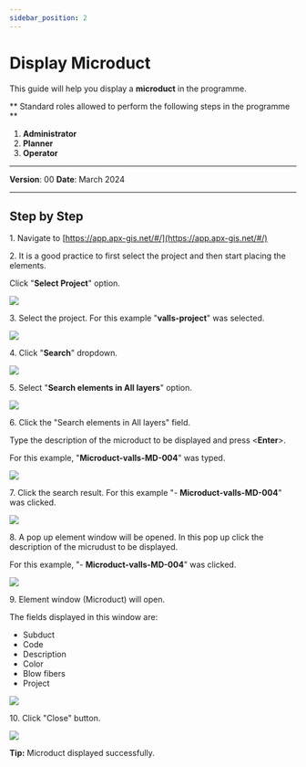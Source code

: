 ```yaml
---
sidebar_position: 2
---
```


# Display Microduct

This guide will help you display a **microduct** in the programme.

** Standard roles allowed to perform the following steps in the programme **

1.	**Administrator**
2.  **Planner**
3. **Operator**

------------

**Version**: 00
**Date**: March 2024

------------
## **Step by Step**


1\. Navigate to [https://app.apx-gis.net/#/](https://app.apx-gis.net/#/)


2\. It is a good practice to first select the project and then start placing the elements.

Click "**Select Project**" option.

![](https://ajeuwbhvhr.cloudimg.io/colony-recorder.s3.amazonaws.com/files/2024-02-01/5f8129fc-d9c2-4ba1-956f-7d16bd05b829/ascreenshot.jpeg?tl_px=0,0&br_px=774,432&force_format=png&width=774&wat_scale=69&wat=1&wat_opacity=1&wat_gravity=northwest&wat_url=https://colony-recorder.s3.amazonaws.com/images/watermarks/14B8A6_standard.png&wat_pad=324,-3)


3\. Select the project. For this example "**valls-project**" was selected.

![](https://ajeuwbhvhr.cloudimg.io/colony-recorder.s3.amazonaws.com/files/2024-02-01/84f78533-1009-4571-a0fc-d9c976e3a5fd/ascreenshot.jpeg?tl_px=0,0&br_px=774,432&force_format=png&width=774&wat_scale=69&wat=1&wat_opacity=1&wat_gravity=northwest&wat_url=https://colony-recorder.s3.amazonaws.com/images/watermarks/14B8A6_standard.png&wat_pad=333,118)


4\. Click "**Search**" dropdown.

![](https://ajeuwbhvhr.cloudimg.io/colony-recorder.s3.amazonaws.com/files/2024-02-01/962f208c-3fe4-44b3-9990-1581bc3ffcc8/user_cropped_screenshot.jpeg?tl_px=0,0&br_px=1712,721&force_format=png&width=1120.0&wat=1&wat_opacity=1&wat_gravity=northwest&wat_url=https://colony-recorder.s3.amazonaws.com/images/watermarks/14B8A6_standard.png&wat_pad=1012,-20)


5\. Select "**Search elements in All layers**" option.

![](https://ajeuwbhvhr.cloudimg.io/colony-recorder.s3.amazonaws.com/files/2024-02-01/6c01adea-19e1-48d5-b6fa-4a4d44fe4899/ascreenshot.jpeg?tl_px=1146,0&br_px=1921,432&force_format=png&width=774&wat_scale=69&wat=1&wat_opacity=1&wat_gravity=northwest&wat_url=https://colony-recorder.s3.amazonaws.com/images/watermarks/14B8A6_standard.png&wat_pad=376,29)


6\. Click the "Search elements in All layers" field.

Type the description of the microduct to be displayed and press &lt;**Enter**&gt;.

For this example, "**Microduct-valls-MD-004**" was typed.

![](https://ajeuwbhvhr.cloudimg.io/colony-recorder.s3.amazonaws.com/files/2024-02-01/553f7672-0664-458b-8542-344a6203e310/user_cropped_screenshot.jpeg?tl_px=543,0&br_px=1919,752&force_format=png&width=1120.0&wat=1&wat_opacity=1&wat_gravity=northwest&wat_url=https://colony-recorder.s3.amazonaws.com/images/watermarks/14B8A6_standard.png&wat_pad=631,-17)


7\. Click the search result. For this example "- **Microduct-valls-MD-004**" was clicked.

![](https://ajeuwbhvhr.cloudimg.io/colony-recorder.s3.amazonaws.com/files/2024-02-01/8beb8fc6-bc09-4e50-b9ad-7cfc8876688b/ascreenshot.jpeg?tl_px=958,0&br_px=1733,432&force_format=png&width=774&wat_scale=69&wat=1&wat_opacity=1&wat_gravity=northwest&wat_url=https://colony-recorder.s3.amazonaws.com/images/watermarks/14B8A6_standard.png&wat_pad=362,75)


8\. A pop up element window will be opened. In this pop up click the description of the micrudust to be displayed.

For this example, "- **Microduct-valls-MD-004**" was clicked.

![](https://ajeuwbhvhr.cloudimg.io/colony-recorder.s3.amazonaws.com/files/2024-02-01/339baab3-1bd4-47ae-b025-01130e870ae4/ascreenshot.jpeg?tl_px=513,376&br_px=1288,809&force_format=png&width=774&wat_scale=69&wat=1&wat_opacity=1&wat_gravity=northwest&wat_url=https://colony-recorder.s3.amazonaws.com/images/watermarks/14B8A6_standard.png&wat_pad=362,191)


9\. Element window (Microduct) will open. 

The fields displayed in this window are:

- Subduct
- Code
- Description
- Color
- Blow fibers
- Project

![](https://ajeuwbhvhr.cloudimg.io/colony-recorder.s3.amazonaws.com/files/2024-02-01/5a6be1d3-b6c0-486e-948d-1069387454ef/ascreenshot.jpeg?tl_px=0,0&br_px=1376,769&force_format=png&width=1120.0&wat=1&wat_opacity=1&wat_gravity=northwest&wat_url=https://colony-recorder.s3.amazonaws.com/images/watermarks/14B8A6_standard.png&wat_pad=182,51)


10\. Click "Close" button.

![](https://ajeuwbhvhr.cloudimg.io/colony-recorder.s3.amazonaws.com/files/2024-02-01/d052aa16-cfbc-4582-bdb9-3b68c3795ec7/user_cropped_screenshot.jpeg?tl_px=0,0&br_px=1719,887&force_format=png&width=1120.0&wat=1&wat_opacity=1&wat_gravity=northwest&wat_url=https://colony-recorder.s3.amazonaws.com/images/watermarks/14B8A6_standard.png&wat_pad=178,522)


**Tip:** Microduct displayed successfully.

